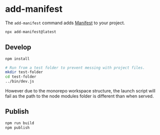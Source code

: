 # add-manifest

The `add-manifest` command adds [Manifest](https://manifest.build) to your project.

```bash
npx add-manifest@latest
```

## Develop

```bash
npm install

# Run from a test folder to prevent messing with project files.
mkdir test-folder
cd test-folder
../bin/dev.js
```

However due to the monorepo workspace structure, the launch script will fail as the path to the node modules folder is different than when served.

## Publish

```bash
npm run build
npm publish
```
